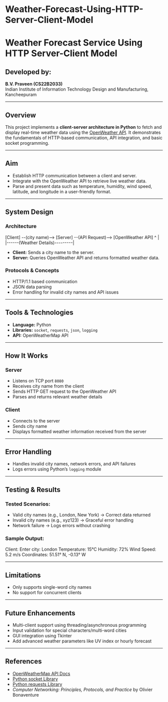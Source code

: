 # Weather-Forecast-Using-HTTP-Server-Client-Model
# Weather Forecast Service Using HTTP Server-Client Model

## Developed by:
**B.V. Praveen (CS22B2033)**  
Indian Institute of Information Technology Design and Manufacturing, Kancheepuram

---

## Overview

This project implements a **client-server architecture in Python** to fetch and display real-time weather data using the [OpenWeather API](https://openweathermap.org/api). It demonstrates the fundamentals of HTTP-based communication, API integration, and basic socket programming.

---

## Aim

- Establish HTTP communication between a client and server.
- Integrate with the OpenWeather API to retrieve live weather data.
- Parse and present data such as temperature, humidity, wind speed, latitude, and longitude in a user-friendly format.

---

## System Design

### Architecture

[Client] --(city name)--> [Server] --(API Request)--> [OpenWeather API] ^ | |------(Weather Details)---------|


- **Client:** Sends a city name to the server.
- **Server:** Queries OpenWeather API and returns formatted weather data.

### Protocols & Concepts

- HTTP/1.1 based communication
- JSON data parsing
- Error handling for invalid city names and API issues

---

## Tools & Technologies

- **Language:** Python  
- **Libraries:** `socket`, `requests`, `json`, `logging`  
- **API:** OpenWeatherMap API

---

## How It Works

### Server

- Listens on TCP port `8080`
- Receives city name from the client
- Sends HTTP GET request to the OpenWeather API
- Parses and returns relevant weather details

### Client

- Connects to the server
- Sends city name
- Displays formatted weather information received from the server

---

## Error Handling

- Handles invalid city names, network errors, and API failures
- Logs errors using Python’s `logging` module

---

## Testing & Results

### Tested Scenarios:

- Valid city names (e.g., London, New York) → Correct data returned  
- Invalid city names (e.g., xyz123) → Graceful error handling  
- Network failure → Logs errors without crashing  

### Sample Output:

Client:
Enter city: London Temperature: 15°C Humidity: 72% Wind Speed: 5.2 m/s Coordinates: 51.51° N, -0.13° W

---

## Limitations

- Only supports single-word city names
- No support for concurrent clients

---

## Future Enhancements

- Multi-client support using threading/asynchronous programming
- Input validation for special characters/multi-word cities
- GUI integration using Tkinter
- Add advanced weather parameters like UV index or hourly forecast

---

## References

- [OpenWeatherMap API Docs](https://openweathermap.org/api)  
- [Python socket Library](https://docs.python.org/3/library/socket.html)  
- [Python requests Library](https://docs.python-requests.org/en/latest/)  
- *Computer Networking: Principles, Protocols, and Practice* by Olivier Bonaventure
